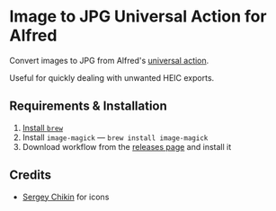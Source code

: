 # Image to JPG Universal Action for Alfred

Convert images to JPG from Alfred's [universal action](https://www.alfredapp.com/universal-actions/).

Useful for quickly dealing with unwanted HEIC exports.

## Requirements & Installation

1. [Install `brew`](https://brew.sh/)
2. Install `image-magick` — `brew install image-magick`
3. Download workflow from the [releases page](https://github.com/brachkow/alfred-image-to-jpg/releases/tag/v1.0.0) and install it

## Credits

- [Sergey Chikin](https://sergeychikin.ru/365/) for icons
